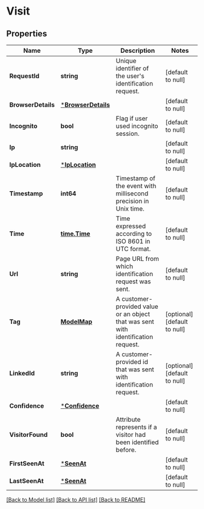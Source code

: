 # Visit

## Properties
Name | Type | Description | Notes
------------ | ------------- | ------------- | -------------
**RequestId** | **string** | Unique identifier of the user&#x27;s identification request. | [default to null]
**BrowserDetails** | [***BrowserDetails**](BrowserDetails.md) |  | [default to null]
**Incognito** | **bool** | Flag if user used incognito session. | [default to null]
**Ip** | **string** |  | [default to null]
**IpLocation** | [***IpLocation**](IPLocation.md) |  | [default to null]
**Timestamp** | **int64** | Timestamp of the event with millisecond precision in Unix time. | [default to null]
**Time** | [**time.Time**](time.Time.md) | Time expressed according to ISO 8601 in UTC format. | [default to null]
**Url** | **string** | Page URL from which identification request was sent. | [default to null]
**Tag** | [**ModelMap**](interface{}.md) | A customer-provided value or an object that was sent with identification request. | [optional] [default to null]
**LinkedId** | **string** | A customer-provided id that was sent with identification request. | [optional] [default to null]
**Confidence** | [***Confidence**](Confidence.md) |  | [default to null]
**VisitorFound** | **bool** | Attribute represents if a visitor had been identified before. | [default to null]
**FirstSeenAt** | [***SeenAt**](SeenAt.md) |  | [default to null]
**LastSeenAt** | [***SeenAt**](SeenAt.md) |  | [default to null]

[[Back to Model list]](../README.md#documentation-for-models) [[Back to API list]](../README.md#documentation-for-api-endpoints) [[Back to README]](../README.md)

